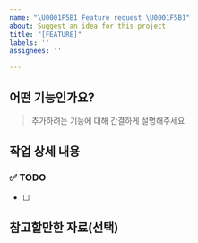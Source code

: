 ```yaml
---
name: "\U0001F5B1️ Feature request \U0001F5B1️"
about: Suggest an idea for this project
title: "[FEATURE]"
labels: ''
assignees: ''

---
```


## 어떤 기능인가요?

> 추가하려는 기능에 대해 간결하게 설명해주세요

## 작업 상세 내용 
### ✅ TODO
- [ ]

## 참고할만한 자료(선택)
